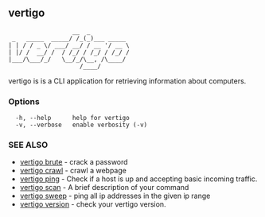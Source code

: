 ## vertigo
```
    	          __  _           
 _   _____  _____/ /_(_)___ _____ 
| | / / _ \/ ___/ __/ / __ '/ __ \
| |/ /  __/ /  / /_/ / /_/ / /_/ /
|___/\___/_/   \__/_/\__, /\____/ 
         		    /____/
```
vertigo is is a CLI application for retrieving information about computers.

### Options

```
  -h, --help      help for vertigo
  -v, --verbose   enable verbosity (-v)
```

### SEE ALSO

* [vertigo brute](vertigo_brute.md) -  crack a password
* [vertigo crawl](vertigo_crawl.md) -  crawl a webpage
* [vertigo ping](vertigo_ping.md) -  Check if a host is up and accepting basic incoming traffic.
* [vertigo scan](vertigo_scan.md) -  A brief description of your command
* [vertigo sweep](vertigo_sweep.md) -  ping all ip addresses in the given ip range
* [vertigo version](vertigo_version.md) -  check your vertigo version.


